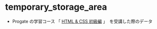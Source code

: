# temporary_storage_area

* Progate の学習コース 「 [HTML & CSS 初級編]( https://prog-8.com/lessons/html/study/1 "HTML & CSS 初級編")  」　を受講した際のデータ
